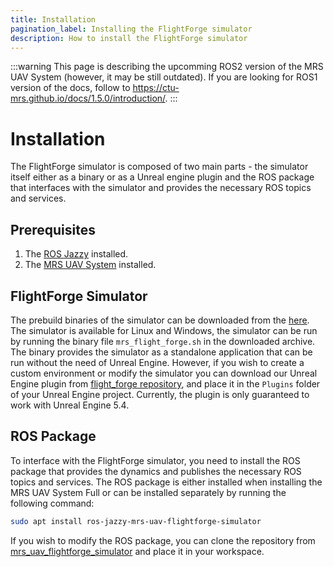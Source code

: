 ```yaml
---
title: Installation
pagination_label: Installing the FlightForge simulator
description: How to install the FlightForge simulator
---
```


:::warning
This page is describing the upcomming ROS2 version of the MRS UAV System (however, it may be still outdated). If you are looking for ROS1 version of the docs, follow to https://ctu-mrs.github.io/docs/1.5.0/introduction/.
:::

# Installation

The FlightForge simulator is composed of two main parts - the simulator itself either as a binary or as a Unreal engine plugin and the ROS package that interfaces with the simulator and provides the necessary ROS topics and services.

## Prerequisites

1. The [ROS Jazzy](https://docs.ros.org/en/jazzy/Installation/Ubuntu-Install-Debs.html) installed.
2. The [MRS UAV System](https://github.com/ctu-mrs/mrs_uav_system) installed.

## FlightForge Simulator 

The prebuild binaries of the simulator can be downloaded from the [here](https://nasmrs.felk.cvut.cz/index.php/s/MnGARsSwnpeVy5z). 
The simulator is available for Linux and Windows, the simulator can be run by running the binary file `mrs_flight_forge.sh` in the downloaded archive.
The binary provides the simulator as a standalone application that can be run without the need of Unreal Engine.
However, if you wish to create a custom environment or modify the simulator you can download our Unreal Engine plugin from [flight_forge repository](https://github.com/ctu-mrs/flight_forge/tree/rosw), and place it in the `Plugins` folder of your Unreal Engine project.
Currently, the plugin is only guaranteed to work with Unreal Engine 5.4.

## ROS Package

To interface with the FlightForge simulator, you need to install the ROS package that provides the dynamics and publishes the necessary ROS topics and services.
The ROS package is either installed when installing the MRS UAV System Full or can be installed separately by running the following command:

```bash
sudo apt install ros-jazzy-mrs-uav-flightforge-simulator
```

If you wish to modify the ROS package, you can clone the repository from [mrs_uav_flightforge_simulator](https://github.com/ctu-mrs/mrs_uav_flightforge_simulator/tree/ros2) and place it in your workspace.
